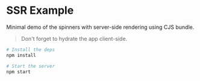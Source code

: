 # SSR Example

Minimal demo of the spinners with server-side rendering using CJS bundle.

> Don't forget to hydrate the app client-side.

```sh
# Install the deps
npm install

# Start the server
npm start
```
